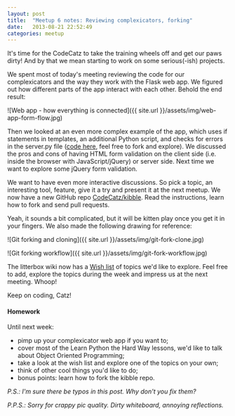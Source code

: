 ```yaml
---
layout: post
title:  "Meetup 6 notes: Reviewing complexicators, forking"
date:   2013-08-21 22:52:49
categories: meetup
---
```


It's time for the CodeCatz to take the training wheels off and get our paws dirty! And by that we mean starting to work on some serious(-ish) projects.

We spent most of today's meeting reviewing the code for our complexicators and the way they work with the Flask web app. We figured out how different parts of the app interact with each other. Behold the end result:

![Web app - how everything is connected]({{ site.url }}/assets/img/web-app-form-flow.jpg)

Then we looked at an even more complex example of the app, which uses if statements in templates, an additional Python script, and checks for errors in the server.py file ([code here](https://github.com/ialja/beautiful-web), feel free to fork and explore). We discussed the pros and cons of having HTML form validation on the client side (i.e. inside the browser with JavaScript/jQuery) or server side. Next time we want to explore some jQuery form validation. 

We want to have even more interactive discussions. So pick a topic, an interesting tool, feature, give it a try and present it at the next meetup. We now have a new GitHub repo [CodeCatz/kibble](https://github.com/CodeCatz/kibble). Read the instructions, learn how to fork and send pull requests. 

Yeah, it sounds a bit complicated, but it will be kitten play once you get it in your fingers. We also made the following drawing for reference: 

![Git forking and cloning]({{ site.url }}/assets/img/git-fork-clone.jpg)

![Git forking workflow]({{ site.url }}/assets/img/git-fork-workflow.jpg)

The litterbox wiki now has a [Wish list](https://github.com/CodeCatz/litterbox/wiki/Wish-list-and--ideas) of topics we'd like to explore. Feel free to add, explore the topics during the week and impress us at the next meeting. Whoop!

Keep on coding, Catz!

#### Homework

Until next week:

- pimp up your complexicator web app if you want to;
- cover most of the Learn Python the Hard Way lessons, we'd like to talk about Object Oriented Programming;
- take a look at the wish list and explore one of the topics on your own;
- think of other cool things you'd like to do;
- bonus points: learn how to fork the kibble repo.


*P.S.: I'm sure there be typos in this post. Why don't you fix them?*

*P.P.S.: Sorry for crappy pic quality. Dirty whiteboard, annoying reflections.*